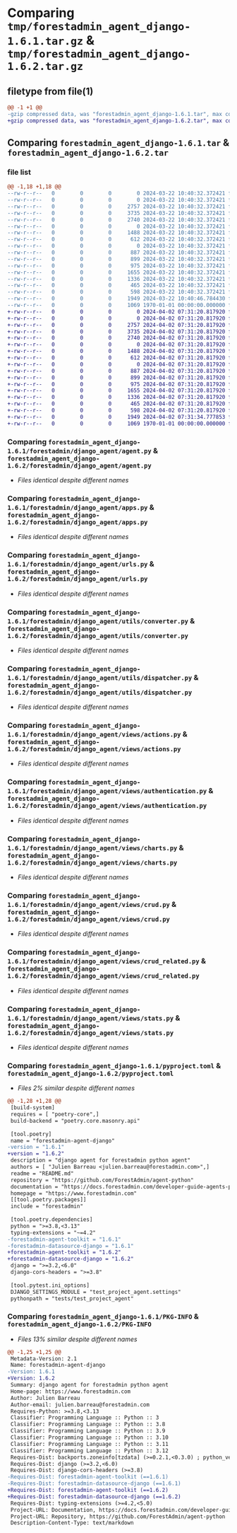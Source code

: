 # Comparing `tmp/forestadmin_agent_django-1.6.1.tar.gz` & `tmp/forestadmin_agent_django-1.6.2.tar.gz`

## filetype from file(1)

```diff
@@ -1 +1 @@
-gzip compressed data, was "forestadmin_agent_django-1.6.1.tar", max compression
+gzip compressed data, was "forestadmin_agent_django-1.6.2.tar", max compression
```

## Comparing `forestadmin_agent_django-1.6.1.tar` & `forestadmin_agent_django-1.6.2.tar`

### file list

```diff
@@ -1,18 +1,18 @@
--rw-r--r--   0        0        0        0 2024-03-22 10:40:32.372421 forestadmin_agent_django-1.6.1/README.md
--rw-r--r--   0        0        0        0 2024-03-22 10:40:32.372421 forestadmin_agent_django-1.6.1/forestadmin/django_agent/__init__.py
--rw-r--r--   0        0        0     2757 2024-03-22 10:40:32.372421 forestadmin_agent_django-1.6.1/forestadmin/django_agent/agent.py
--rw-r--r--   0        0        0     3735 2024-03-22 10:40:32.372421 forestadmin_agent_django-1.6.1/forestadmin/django_agent/apps.py
--rw-r--r--   0        0        0     2740 2024-03-22 10:40:32.372421 forestadmin_agent_django-1.6.1/forestadmin/django_agent/urls.py
--rw-r--r--   0        0        0        0 2024-03-22 10:40:32.372421 forestadmin_agent_django-1.6.1/forestadmin/django_agent/utils/__init__.py
--rw-r--r--   0        0        0     1488 2024-03-22 10:40:32.372421 forestadmin_agent_django-1.6.1/forestadmin/django_agent/utils/converter.py
--rw-r--r--   0        0        0      612 2024-03-22 10:40:32.372421 forestadmin_agent_django-1.6.1/forestadmin/django_agent/utils/dispatcher.py
--rw-r--r--   0        0        0        0 2024-03-22 10:40:32.372421 forestadmin_agent_django-1.6.1/forestadmin/django_agent/views/__init__.py
--rw-r--r--   0        0        0      887 2024-03-22 10:40:32.372421 forestadmin_agent_django-1.6.1/forestadmin/django_agent/views/actions.py
--rw-r--r--   0        0        0      899 2024-03-22 10:40:32.372421 forestadmin_agent_django-1.6.1/forestadmin/django_agent/views/authentication.py
--rw-r--r--   0        0        0      975 2024-03-22 10:40:32.372421 forestadmin_agent_django-1.6.1/forestadmin/django_agent/views/charts.py
--rw-r--r--   0        0        0     1655 2024-03-22 10:40:32.372421 forestadmin_agent_django-1.6.1/forestadmin/django_agent/views/crud.py
--rw-r--r--   0        0        0     1336 2024-03-22 10:40:32.372421 forestadmin_agent_django-1.6.1/forestadmin/django_agent/views/crud_related.py
--rw-r--r--   0        0        0      465 2024-03-22 10:40:32.372421 forestadmin_agent_django-1.6.1/forestadmin/django_agent/views/index.py
--rw-r--r--   0        0        0      598 2024-03-22 10:40:32.372421 forestadmin_agent_django-1.6.1/forestadmin/django_agent/views/stats.py
--rw-r--r--   0        0        0     1949 2024-03-22 10:40:46.784430 forestadmin_agent_django-1.6.1/pyproject.toml
--rw-r--r--   0        0        0     1069 1970-01-01 00:00:00.000000 forestadmin_agent_django-1.6.1/PKG-INFO
+-rw-r--r--   0        0        0        0 2024-04-02 07:31:20.817920 forestadmin_agent_django-1.6.2/README.md
+-rw-r--r--   0        0        0        0 2024-04-02 07:31:20.817920 forestadmin_agent_django-1.6.2/forestadmin/django_agent/__init__.py
+-rw-r--r--   0        0        0     2757 2024-04-02 07:31:20.817920 forestadmin_agent_django-1.6.2/forestadmin/django_agent/agent.py
+-rw-r--r--   0        0        0     3735 2024-04-02 07:31:20.817920 forestadmin_agent_django-1.6.2/forestadmin/django_agent/apps.py
+-rw-r--r--   0        0        0     2740 2024-04-02 07:31:20.817920 forestadmin_agent_django-1.6.2/forestadmin/django_agent/urls.py
+-rw-r--r--   0        0        0        0 2024-04-02 07:31:20.817920 forestadmin_agent_django-1.6.2/forestadmin/django_agent/utils/__init__.py
+-rw-r--r--   0        0        0     1488 2024-04-02 07:31:20.817920 forestadmin_agent_django-1.6.2/forestadmin/django_agent/utils/converter.py
+-rw-r--r--   0        0        0      612 2024-04-02 07:31:20.817920 forestadmin_agent_django-1.6.2/forestadmin/django_agent/utils/dispatcher.py
+-rw-r--r--   0        0        0        0 2024-04-02 07:31:20.817920 forestadmin_agent_django-1.6.2/forestadmin/django_agent/views/__init__.py
+-rw-r--r--   0        0        0      887 2024-04-02 07:31:20.817920 forestadmin_agent_django-1.6.2/forestadmin/django_agent/views/actions.py
+-rw-r--r--   0        0        0      899 2024-04-02 07:31:20.817920 forestadmin_agent_django-1.6.2/forestadmin/django_agent/views/authentication.py
+-rw-r--r--   0        0        0      975 2024-04-02 07:31:20.817920 forestadmin_agent_django-1.6.2/forestadmin/django_agent/views/charts.py
+-rw-r--r--   0        0        0     1655 2024-04-02 07:31:20.817920 forestadmin_agent_django-1.6.2/forestadmin/django_agent/views/crud.py
+-rw-r--r--   0        0        0     1336 2024-04-02 07:31:20.817920 forestadmin_agent_django-1.6.2/forestadmin/django_agent/views/crud_related.py
+-rw-r--r--   0        0        0      465 2024-04-02 07:31:20.817920 forestadmin_agent_django-1.6.2/forestadmin/django_agent/views/index.py
+-rw-r--r--   0        0        0      598 2024-04-02 07:31:20.817920 forestadmin_agent_django-1.6.2/forestadmin/django_agent/views/stats.py
+-rw-r--r--   0        0        0     1949 2024-04-02 07:31:34.777853 forestadmin_agent_django-1.6.2/pyproject.toml
+-rw-r--r--   0        0        0     1069 1970-01-01 00:00:00.000000 forestadmin_agent_django-1.6.2/PKG-INFO
```

### Comparing `forestadmin_agent_django-1.6.1/forestadmin/django_agent/agent.py` & `forestadmin_agent_django-1.6.2/forestadmin/django_agent/agent.py`

 * *Files identical despite different names*

### Comparing `forestadmin_agent_django-1.6.1/forestadmin/django_agent/apps.py` & `forestadmin_agent_django-1.6.2/forestadmin/django_agent/apps.py`

 * *Files identical despite different names*

### Comparing `forestadmin_agent_django-1.6.1/forestadmin/django_agent/urls.py` & `forestadmin_agent_django-1.6.2/forestadmin/django_agent/urls.py`

 * *Files identical despite different names*

### Comparing `forestadmin_agent_django-1.6.1/forestadmin/django_agent/utils/converter.py` & `forestadmin_agent_django-1.6.2/forestadmin/django_agent/utils/converter.py`

 * *Files identical despite different names*

### Comparing `forestadmin_agent_django-1.6.1/forestadmin/django_agent/utils/dispatcher.py` & `forestadmin_agent_django-1.6.2/forestadmin/django_agent/utils/dispatcher.py`

 * *Files identical despite different names*

### Comparing `forestadmin_agent_django-1.6.1/forestadmin/django_agent/views/actions.py` & `forestadmin_agent_django-1.6.2/forestadmin/django_agent/views/actions.py`

 * *Files identical despite different names*

### Comparing `forestadmin_agent_django-1.6.1/forestadmin/django_agent/views/authentication.py` & `forestadmin_agent_django-1.6.2/forestadmin/django_agent/views/authentication.py`

 * *Files identical despite different names*

### Comparing `forestadmin_agent_django-1.6.1/forestadmin/django_agent/views/charts.py` & `forestadmin_agent_django-1.6.2/forestadmin/django_agent/views/charts.py`

 * *Files identical despite different names*

### Comparing `forestadmin_agent_django-1.6.1/forestadmin/django_agent/views/crud.py` & `forestadmin_agent_django-1.6.2/forestadmin/django_agent/views/crud.py`

 * *Files identical despite different names*

### Comparing `forestadmin_agent_django-1.6.1/forestadmin/django_agent/views/crud_related.py` & `forestadmin_agent_django-1.6.2/forestadmin/django_agent/views/crud_related.py`

 * *Files identical despite different names*

### Comparing `forestadmin_agent_django-1.6.1/forestadmin/django_agent/views/stats.py` & `forestadmin_agent_django-1.6.2/forestadmin/django_agent/views/stats.py`

 * *Files identical despite different names*

### Comparing `forestadmin_agent_django-1.6.1/pyproject.toml` & `forestadmin_agent_django-1.6.2/pyproject.toml`

 * *Files 2% similar despite different names*

```diff
@@ -1,28 +1,28 @@
 [build-system]
 requires = [ "poetry-core",]
 build-backend = "poetry.core.masonry.api"
 
 [tool.poetry]
 name = "forestadmin-agent-django"
-version = "1.6.1"
+version = "1.6.2"
 description = "django agent for forestadmin python agent"
 authors = [ "Julien Barreau <julien.barreau@forestadmin.com>",]
 readme = "README.md"
 repository = "https://github.com/ForestAdmin/agent-python"
 documentation = "https://docs.forestadmin.com/developer-guide-agents-python/"
 homepage = "https://www.forestadmin.com"
 [[tool.poetry.packages]]
 include = "forestadmin"
 
 [tool.poetry.dependencies]
 python = ">=3.8,<3.13"
 typing-extensions = "~=4.2"
-forestadmin-agent-toolkit = "1.6.1"
-forestadmin-datasource-django = "1.6.1"
+forestadmin-agent-toolkit = "1.6.2"
+forestadmin-datasource-django = "1.6.2"
 django = ">=3.2,<6.0"
 django-cors-headers = ">=3.8"
 
 [tool.pytest.ini_options]
 DJANGO_SETTINGS_MODULE = "test_project_agent.settings"
 pythonpath = "tests/test_project_agent"
```

### Comparing `forestadmin_agent_django-1.6.1/PKG-INFO` & `forestadmin_agent_django-1.6.2/PKG-INFO`

 * *Files 13% similar despite different names*

```diff
@@ -1,25 +1,25 @@
 Metadata-Version: 2.1
 Name: forestadmin-agent-django
-Version: 1.6.1
+Version: 1.6.2
 Summary: django agent for forestadmin python agent
 Home-page: https://www.forestadmin.com
 Author: Julien Barreau
 Author-email: julien.barreau@forestadmin.com
 Requires-Python: >=3.8,<3.13
 Classifier: Programming Language :: Python :: 3
 Classifier: Programming Language :: Python :: 3.8
 Classifier: Programming Language :: Python :: 3.9
 Classifier: Programming Language :: Python :: 3.10
 Classifier: Programming Language :: Python :: 3.11
 Classifier: Programming Language :: Python :: 3.12
 Requires-Dist: backports.zoneinfo[tzdata] (>=0.2.1,<0.3.0) ; python_version < "3.9"
 Requires-Dist: django (>=3.2,<6.0)
 Requires-Dist: django-cors-headers (>=3.8)
-Requires-Dist: forestadmin-agent-toolkit (==1.6.1)
-Requires-Dist: forestadmin-datasource-django (==1.6.1)
+Requires-Dist: forestadmin-agent-toolkit (==1.6.2)
+Requires-Dist: forestadmin-datasource-django (==1.6.2)
 Requires-Dist: typing-extensions (>=4.2,<5.0)
 Project-URL: Documentation, https://docs.forestadmin.com/developer-guide-agents-python/
 Project-URL: Repository, https://github.com/ForestAdmin/agent-python
 Description-Content-Type: text/markdown
```

